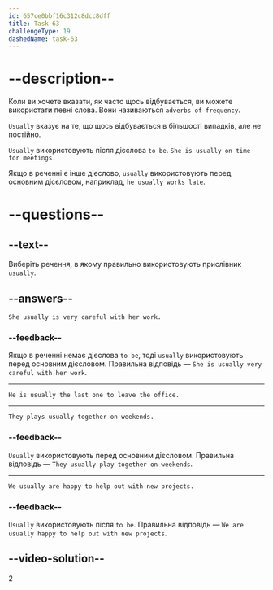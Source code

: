```yaml
---
id: 657ce0bbf16c312c8dcc8dff
title: Task 63
challengeType: 19
dashedName: task-63
---
```


# --description--

Коли ви хочете вказати, як часто щось відбувається, ви можете використати певні слова. Вони називаються `adverbs of frequency`.

`Usually` вказує на те, що щось відбувається в більшості випадків, але не постійно.

`Usually` використовують після дієслова `to be`. `She is usually on time for meetings.`

Якщо в реченні є інше дієслово, `usually` використовують перед основним дісєловом, наприклад, `he usually works late`.

# --questions--

## --text--

Виберіть речення, в якому правильно використовують прислівник `usually`.

## --answers--

`She usually is very careful with her work.`

### --feedback--

Якщо в реченні немає дієслова `to be`, тоді `usually` використовують перед основним дієсловом. Правильна відповідь — `She is usually very careful with her work`.

---

`He is usually the last one to leave the office.`

---

`They plays usually together on weekends.`

### --feedback--

`Usually` використовують перед основним дієсловом. Правильна відповідь — `They usually play together on weekends`.

---

`We usually are happy to help out with new projects.`

### --feedback--

`Usually` використовують після `to be`. Правильна відповідь — `We are usually happy to help out with new projects`.

## --video-solution--

2
